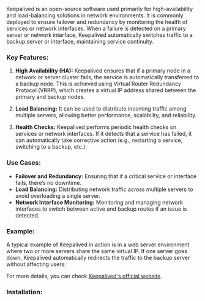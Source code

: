 Keepalived is an open-source software used primarily for high-availability and load-balancing solutions in network environments. It is commonly deployed to ensure failover and redundancy by monitoring the health of services or network interfaces. When a failure is detected on a primary server or network interface, Keepalived automatically switches traffic to a backup server or interface, maintaining service continuity.

### Key Features:
1. **High Availability (HA):** 
   Keepalived ensures that if a primary node in a network or server cluster fails, the service is automatically transferred to a backup node. This is achieved using Virtual Router Redundancy Protocol (VRRP), which creates a virtual IP address shared between the primary and backup nodes.

2. **Load Balancing:**
   It can be used to distribute incoming traffic among multiple servers, allowing better performance, scalability, and reliability.

3. **Health Checks:**
   Keepalived performs periodic health checks on services or network interfaces. If it detects that a service has failed, it can automatically take corrective action (e.g., restarting a service, switching to a backup, etc.).

### Use Cases:
- **Failover and Redundancy:** Ensuring that if a critical service or interface fails, there’s no downtime.
- **Load Balancing:** Distributing network traffic across multiple servers to avoid overloading a single server.
- **Network Interface Monitoring:** Monitoring and managing network interfaces to switch between active and backup routes if an issue is detected.

### Example:
A typical example of Keepalived in action is in a web server environment where two or more servers share the same virtual IP. If one server goes down, Keepalived automatically redirects the traffic to the backup server without affecting users.

For more details, you can check [Keepalived's official website](https://www.keepalived.org).

### Installation:

